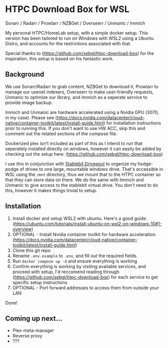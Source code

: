 # HTPC Download Box for WSL

Sonarr / Radarr / Prowlarr / NZBGet / Overseerr / Unmanic / Immich

My personal HTPC/HomeLab setup, with a simple docker setup. This version has been tailored to run on Windows with WSL2 using a Ubuntu Distro, and accounts for the restrictions associated with that.

Special thanks to (https://github.com/sebgl/htpc-download-box) for the inspiration, this setup is based on his fantastic work.

## Background

We use Sonarr/Radarr to grab content, NZBGet to download it, Prowlarr to manage our usenet indexers, Overseerr to make user-friendly requests, Unmanic to optimize our library, and Immich as a seperate service to provide image backup. 

Immich and Unmanic are hardware accelerated using a Nvidia GPU (3070, in my case). Please see (https://docs.nvidia.com/datacenter/cloud-native/container-toolkit/latest/install-guide.html) for installation instructions prior to running this. If you don't want to use HW ACC, skip this and comment out the related sections of the compose file. 

Dockerized plex isn't included as part of this as I intend to run that seperately installed directly on windows, however it can easily be added by checking out the setup here: (https://github.com/sebgl/htpc-download-box)

I use this in conjunction with [Stablebit Drivepool](https://stablebit.com/) to organize my hodge-podge of drives to one large, mountable windows drive. That's accessible in WSL using the `/mnt` directory, thus we mount that to the HTPC container so that they can store data on there. We do the same with Immich and Unmanic to give access to the stablebit virtual drive. You don't need to do this, however it makes things trivial to setup. 

## Installation

1. Install docker and setup WSL2 with ubuntu. Here's a good guide: (https://ubuntu.com/tutorials/install-ubuntu-on-wsl2-on-windows-10#1-overview) 
2. OPTIONAL - Install Nvidia container toolkit for hardware acceleration: (https://docs.nvidia.com/datacenter/cloud-native/container-toolkit/latest/install-guide.html)
3. Clone this git repo
4. Rename `.env.example` to `.env`, and fill out the required fields. 
5. Run `docker compose up -d` and ensure everything is working
6. Confirm everything is working by visiting available services, and proceed with setup, I'd reccomend reading through (https://github.com/sebgl/htpc-download-box) for each service to get specific setup instructions
7. OPTIONAL - Port forward addresses to access them from outside your LAN

Done! 

## Coming up next...

- Plex-meta-manager
- Reverse proxy
- ???